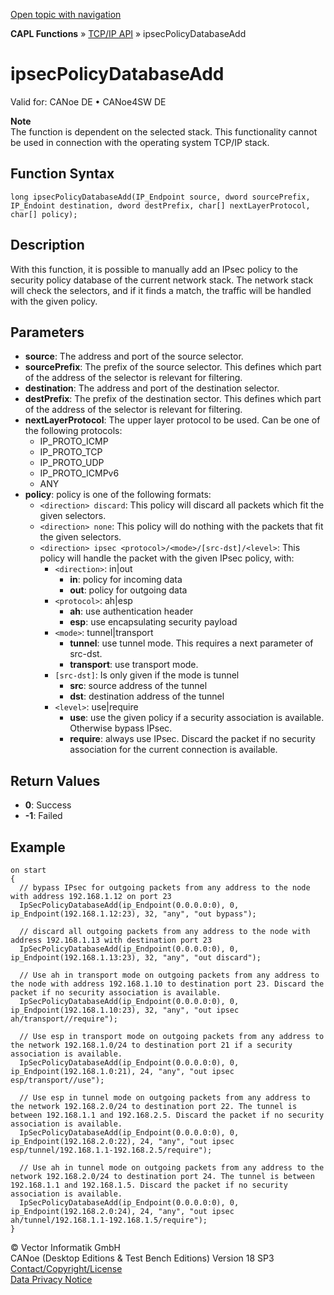 [Open topic with navigation](../../../../../CANoeDEFamily.htm#Topics/CAPLFunctions/TCPIPAPI/Functions/CAPLfunctionIpsecPolicyDatabaseAdd.md)

**CAPL Functions** » [TCP/IP API](../CAPLfunctionsTCPIPOverview.md) » ipsecPolicyDatabaseAdd

# ipsecPolicyDatabaseAdd

Valid for: CANoe DE • CANoe4SW DE

**Note**  
The function is dependent on the selected stack. This functionality cannot be used in connection with the operating system TCP/IP stack.

## Function Syntax

```plaintext
long ipsecPolicyDatabaseAdd(IP_Endpoint source, dword sourcePrefix, IP_Endoint destination, dword destPrefix, char[] nextLayerProtocol, char[] policy);
```

## Description

With this function, it is possible to manually add an IPsec policy to the security policy database of the current network stack. The network stack will check the selectors, and if it finds a match, the traffic will be handled with the given policy.

## Parameters

- **source**: The address and port of the source selector.
- **sourcePrefix**: The prefix of the source selector. This defines which part of the address of the selector is relevant for filtering.
- **destination**: The address and port of the destination selector.
- **destPrefix**: The prefix of the destination sector. This defines which part of the address of the selector is relevant for filtering.
- **nextLayerProtocol**: The upper layer protocol to be used. Can be one of the following protocols:
  - IP_PROTO_ICMP
  - IP_PROTO_TCP
  - IP_PROTO_UDP
  - IP_PROTO_ICMPv6
  - ANY
- **policy**: policy is one of the following formats:
  - `<direction> discard`: This policy will discard all packets which fit the given selectors.
  - `<direction> none`: This policy will do nothing with the packets that fit the given selectors.
  - `<direction> ipsec <protocol>/<mode>/[src-dst]/<level>`: This policy will handle the packet with the given IPsec policy, with:
    - `<direction>`: in|out
      - **in**: policy for incoming data
      - **out**: policy for outgoing data
    - `<protocol>`: ah|esp
      - **ah**: use authentication header
      - **esp**: use encapsulating security payload
    - `<mode>`: tunnel|transport
      - **tunnel**: use tunnel mode. This requires a next parameter of src-dst.
      - **transport**: use transport mode.
    - `[src-dst]`: Is only given if the mode is tunnel
      - **src**: source address of the tunnel
      - **dst**: destination address of the tunnel
    - `<level>`: use|require
      - **use**: use the given policy if a security association is available. Otherwise bypass IPsec.
      - **require**: always use IPsec. Discard the packet if no security association for the current connection is available.

## Return Values

- **0**: Success
- **-1**: Failed

## Example

```plaintext
on start
{
  // bypass IPsec for outgoing packets from any address to the node with address 192.168.1.12 on port 23
  IpSecPolicyDatabaseAdd(ip_Endpoint(0.0.0.0:0), 0, ip_Endpoint(192.168.1.12:23), 32, "any", "out bypass");

  // discard all outgoing packets from any address to the node with address 192.168.1.13 with destination port 23
  IpSecPolicyDatabaseAdd(ip_Endpoint(0.0.0.0:0), 0, ip_Endpoint(192.168.1.13:23), 32, "any", "out discard");

  // Use ah in transport mode on outgoing packets from any address to the node with address 192.168.1.10 to destination port 23. Discard the packet if no security association is available.
  IpSecPolicyDatabaseAdd(ip_Endpoint(0.0.0.0:0), 0, ip_Endpoint(192.168.1.10:23), 32, "any", "out ipsec ah/transport//require");

  // Use esp in transport mode on outgoing packets from any address to the network 192.168.1.0/24 to destination port 21 if a security association is available.
  IpSecPolicyDatabaseAdd(ip_Endpoint(0.0.0.0:0), 0, ip_Endpoint(192.168.1.0:21), 24, "any", "out ipsec esp/transport//use");

  // Use esp in tunnel mode on outgoing packets from any address to the network 192.168.2.0/24 to destination port 22. The tunnel is between 192.168.1.1 and 192.168.2.5. Discard the packet if no security association is available.
  IpSecPolicyDatabaseAdd(ip_Endpoint(0.0.0.0:0), 0, ip_Endpoint(192.168.2.0:22), 24, "any", "out ipsec esp/tunnel/192.168.1.1-192.168.2.5/require");

  // Use ah in tunnel mode on outgoing packets from any address to the network 192.168.2.0/24 to destination port 24. The tunnel is between 192.168.1.1 and 192.168.1.5. Discard the packet if no security association is available.
  IpSecPolicyDatabaseAdd(ip_Endpoint(0.0.0.0:0), 0, ip_Endpoint(192.168.2.0:24), 24, "any", "out ipsec ah/tunnel/192.168.1.1-192.168.1.5/require");
}
```

© Vector Informatik GmbH  
CANoe (Desktop Editions & Test Bench Editions) Version 18 SP3  
[Contact/Copyright/License](../../../Shared/ContactCopyrightLicense.md)  
[Data Privacy Notice](https://www.vector.com/int/en/company/get-info/privacy-policy/)